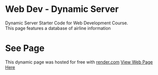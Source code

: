 # Web Dev - Dynamic Server
Dynamic Server Starter Code for Web Development Course.<br>
This page features a database of airline information

# See Page
This dynamic page was hosted for free with <a href="https://render.com" target="_blank">render.com</a>
<a href="https://airline-safety-informant.onrender.com/" target="_blank">View Web Page Here</a>
